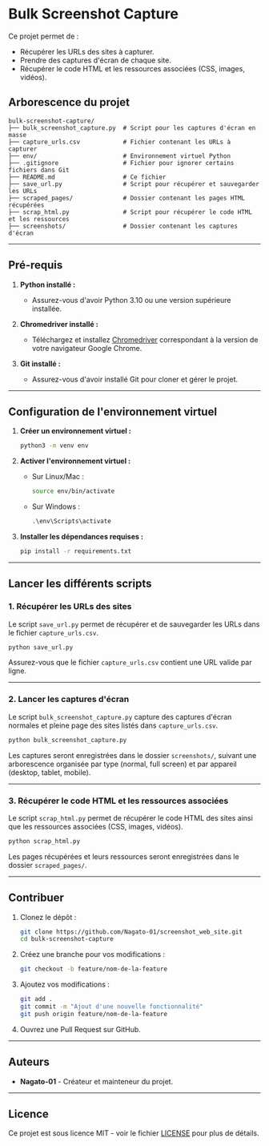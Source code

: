 
# Bulk Screenshot Capture

Ce projet permet de :
- Récupérer les URLs des sites à capturer.
- Prendre des captures d'écran de chaque site.
- Récupérer le code HTML et les ressources associées (CSS, images, vidéos).

## Arborescence du projet

```plaintext
bulk-screenshot-capture/
├── bulk_screenshot_capture.py  # Script pour les captures d'écran en masse
├── capture_urls.csv            # Fichier contenant les URLs à capturer
├── env/                        # Environnement virtuel Python
├── .gitignore                  # Fichier pour ignorer certains fichiers dans Git
├── README.md                   # Ce fichier
├── save_url.py                 # Script pour récupérer et sauvegarder les URLs
├── scraped_pages/              # Dossier contenant les pages HTML récupérées
├── scrap_html.py               # Script pour récupérer le code HTML et les ressources
├── screenshots/                # Dossier contenant les captures d'écran
```

---

## Pré-requis

1. **Python installé :**
   - Assurez-vous d'avoir Python 3.10 ou une version supérieure installée.

2. **Chromedriver installé :**
   - Téléchargez et installez [Chromedriver](https://chromedriver.chromium.org/) correspondant à la version de votre navigateur Google Chrome.

3. **Git installé :**
   - Assurez-vous d'avoir installé Git pour cloner et gérer le projet.

---

## Configuration de l'environnement virtuel

1. **Créer un environnement virtuel :**
   ```bash
   python3 -m venv env
   ```

2. **Activer l'environnement virtuel :**
   - Sur Linux/Mac :
     ```bash
     source env/bin/activate
     ```
   - Sur Windows :
     ```cmd
     .\env\Scripts\activate
     ```

3. **Installer les dépendances requises :**
   ```bash
   pip install -r requirements.txt
   ```

---

## Lancer les différents scripts

### 1. Récupérer les URLs des sites

Le script `save_url.py` permet de récupérer et de sauvegarder les URLs dans le fichier `capture_urls.csv`.

```bash
python save_url.py
```

Assurez-vous que le fichier `capture_urls.csv` contient une URL valide par ligne.

---

### 2. Lancer les captures d'écran

Le script `bulk_screenshot_capture.py` capture des captures d'écran normales et pleine page des sites listés dans `capture_urls.csv`.

```bash
python bulk_screenshot_capture.py
```

Les captures seront enregistrées dans le dossier `screenshots/`, suivant une arborescence organisée par type (normal, full screen) et par appareil (desktop, tablet, mobile).

---

### 3. Récupérer le code HTML et les ressources associées

Le script `scrap_html.py` permet de récupérer le code HTML des sites ainsi que les ressources associées (CSS, images, vidéos).

```bash
python scrap_html.py
```

Les pages récupérées et leurs ressources seront enregistrées dans le dossier `scraped_pages/`.

---

## Contribuer

1. Clonez le dépôt :
   ```bash
   git clone https://github.com/Nagato-01/screenshot_web_site.git
   cd bulk-screenshot-capture
   ```

2. Créez une branche pour vos modifications :
   ```bash
   git checkout -b feature/nom-de-la-feature
   ```

3. Ajoutez vos modifications :
   ```bash
   git add .
   git commit -m "Ajout d'une nouvelle fonctionnalité"
   git push origin feature/nom-de-la-feature
   ```

4. Ouvrez une Pull Request sur GitHub.

---

## Auteurs

- **Nagato-01** - Créateur et mainteneur du projet.

---

## Licence

Ce projet est sous licence MIT - voir le fichier [LICENSE](LICENSE) pour plus de détails.
